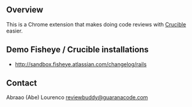 ## Overview
This is a Chrome extension that makes doing code reviews with [Crucible](http://www.atlassian.com/software/crucible/) easier.

## Demo Fisheye / Crucible installations
* http://sandbox.fisheye.atlassian.com/changelog/rails

## Contact
Abraao (Abe) Lourenco
reviewbuddy@guaranacode.com